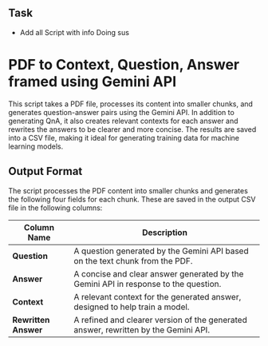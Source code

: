 ## Task

- Add all Script with info Doing sus


# PDF to Context, Question, Answer framed using Gemini API

This script takes a PDF file, processes its content into smaller chunks, and generates question-answer pairs using the Gemini API. In addition to generating QnA, it also creates relevant contexts for each answer and rewrites the answers to be clearer and more concise. The results are saved into a CSV file, making it ideal for generating training data for machine learning models. 

## Output Format

The script processes the PDF content into smaller chunks and generates the following four fields for each chunk. These are saved in the output CSV file in the following columns:

| Column Name          | Description                                                                                   |
|----------------------|-----------------------------------------------------------------------------------------------|
| **Question**          | A question generated by the Gemini API based on the text chunk from the PDF.                  |
| **Answer**            | A concise and clear answer generated by the Gemini API in response to the question.           |
| **Context**           | A relevant context for the generated answer, designed to help train a model.                  |
| **Rewritten Answer**  | A refined and clearer version of the generated answer, rewritten by the Gemini API.           |


